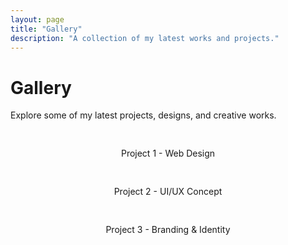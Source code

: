 ```yaml
---
layout: page
title: "Gallery"
description: "A collection of my latest works and projects."
---
```


# Gallery

Explore some of my latest projects, designs, and creative works.

<div class="gallery-grid">
  <div class="gallery-item">
    <!--img src="/gallery/image1.jpg" alt="Project 1"-->
    <p>Project 1 - Web Design</p>
  </div>
  <div class="gallery-item">
    <!--img src="/gallery/image2.jpg" alt="Project 2"-->
    <p>Project 2 - UI/UX Concept</p>
  </div>
  <div class="gallery-item">
    <!--img src="/gallery/image3.jpg" alt="Project 3"-->
    <p>Project 3 - Branding & Identity</p>
  </div>
</div>

<style>
.gallery-grid {
  display: grid;
  grid-template-columns: repeat(auto-fit, minmax(250px, 1fr));
  gap: 16px;
  padding: 1rem 0;
}

.gallery-item {
  text-align: center;
}

.gallery-item img {
  width: 100%;
  height: auto;
  border-radius: 8px;
  box-shadow: 0 4px 6px rgba(0, 0, 0, 0.1);
}
</style>
